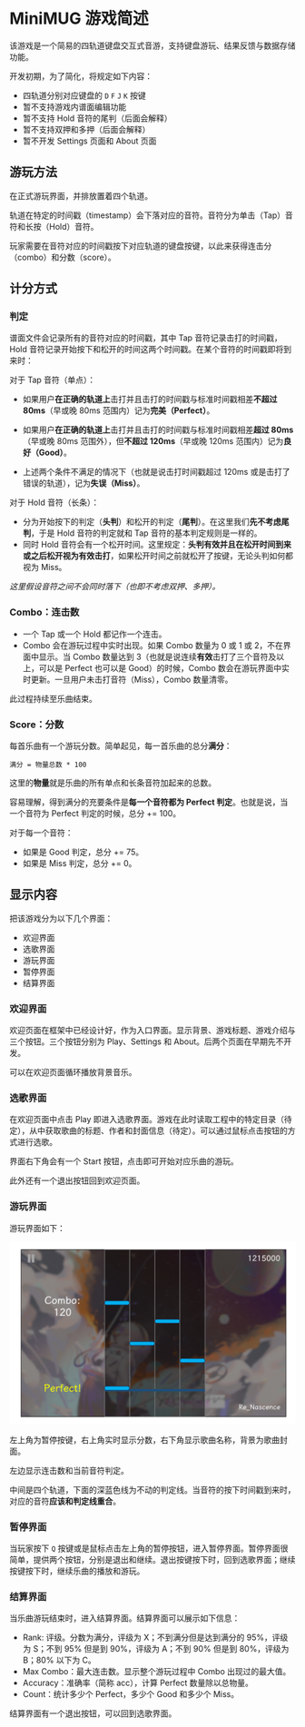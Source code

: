 # MiniMUG 游戏简述

该游戏是一个简易的四轨道键盘交互式音游，支持键盘游玩、结果反馈与数据存储功能。

开发初期，为了简化，将规定如下内容：

* 四轨道分别对应键盘的 `D` `F` `J` `K` 按键
* 暂不支持游戏内谱面编辑功能
* 暂不支持 Hold 音符的尾判（后面会解释）
* 暂不支持双押和多押（后面会解释）
* 暂不开发 Settings 页面和 About 页面

## 游玩方法

在正式游玩界面，并排放置着四个轨道。

轨道在特定的时间戳（timestamp）会下落对应的音符。音符分为单击（Tap）音符和长按（Hold）音符。

玩家需要在音符对应的时间戳按下对应轨道的键盘按键，以此来获得连击分（combo）和分数（score）。

## 计分方式

### 判定

谱面文件会记录所有的音符对应的时间戳，其中 Tap 音符记录击打的时间戳，Hold 音符记录开始按下和松开的时间这两个时间戳。在某个音符的时间戳即将到来时：

对于 Tap 音符（单点）：

* 如果用户**在正确的轨道上**击打并且击打的时间戳与标准时间戳相差**不超过 80ms**（早或晚 80ms 范围内）记为**完美（Perfect）**。

* 如果用户**在正确的轨道上**击打并且击打的时间戳与标准时间戳相差**超过 80ms**（早或晚 80ms 范围外），但**不超过 120ms**（早或晚 120ms 范围内）记为**良好（Good）**。

* 上述两个条件不满足的情况下（也就是说击打时间戳超过 120ms 或是击打了错误的轨道），记为**失误（Miss）**。

对于 Hold 音符（长条）：

* 分为开始按下的判定（**头判**）和松开的判定（**尾判**）。在这里我们**先不考虑尾判**，于是 Hold 音符的判定就和 Tap 音符的基本判定规则是一样的。
* 同时 Hold 音符会有一个松开时间。这里规定：**头判有效并且在松开时间到来或之后松开视为有效击打**，如果松开时间之前就松开了按键，无论头判如何都视为 Miss。

*这里假设音符之间不会同时落下（也即不考虑双押、多押）。*

### Combo：连击数

* 一个 Tap 或一个 Hold 都记作一个连击。
* Combo 会在游玩过程中实时出现。如果 Combo 数量为 0 或 1 或 2，不在界面中显示。当 Combo 数量达到 3（也就是说连续**有效**击打了三个音符及以上，可以是 Perfect 也可以是 Good）的时候，Combo 数会在游玩界面中实时更新。一旦用户未击打音符（Miss），Combo 数量清零。

此过程持续至乐曲结束。

### Score：分数

每首乐曲有一个游玩分数。简单起见，每一首乐曲的总分**满分**：

    满分 = 物量总数 * 100

这里的**物量**就是乐曲的所有单点和长条音符加起来的总数。

容易理解，得到满分的充要条件是**每一个音符都为 Perfect 判定**。也就是说，当一个音符为 Perfect 判定的时候，总分 += 100。

对于每一个音符：

* 如果是 Good 判定，总分 += 75。
* 如果是 Miss 判定，总分 += 0。

## 显示内容

把该游戏分为以下几个界面：

* 欢迎界面
* 选歌界面
* 游玩界面
* 暂停界面
* 结算界面

### 欢迎界面

欢迎页面在框架中已经设计好，作为入口界面。显示背景、游戏标题、游戏介绍与三个按钮。三个按钮分别为 Play、Settings 和 About。后两个页面在早期先不开发。

可以在欢迎页面循环播放背景音乐。

### 选歌界面

在欢迎页面中点击 Play 即进入选歌界面。游戏在此时读取工程中的特定目录（待定），从中获取歌曲的标题、作者和封面信息（待定）。可以通过鼠标点击按钮的方式进行选歌。

界面右下角会有一个 Start 按钮，点击即可开始对应乐曲的游玩。

此外还有一个退出按钮回到欢迎页面。

### 游玩界面

游玩界面如下：

![image](./game.png)

左上角为暂停按键，右上角实时显示分数，右下角显示歌曲名称，背景为歌曲封面。

左边显示连击数和当前音符判定。

中间是四个轨道，下面的深蓝色线为不动的判定线。当音符的按下时间戳到来时，对应的音符**应该和判定线重合**。

### 暂停界面

当玩家按下 `Q` 按键或是鼠标点击左上角的暂停按钮，进入暂停界面。暂停界面很简单，提供两个按钮，分别是退出和继续。退出按键按下时，回到选歌界面；继续按键按下时，继续乐曲的播放和游玩。

### 结算界面

当乐曲游玩结束时，进入结算界面。结算界面可以展示如下信息：

* Rank: 评级。分数为满分，评级为 X；不到满分但是达到满分的 95%，评级为 S；不到 95% 但是到 90%，评级为 A；不到 90% 但是到 80%，评级为 B；80% 以下为 C。
* Max Combo：最大连击数。显示整个游玩过程中 Combo 出现过的最大值。
* Accuracy：准确率（简称 acc），计算 Perfect 数量除以总物量。
* Count：统计多少个 Perfect，多少个 Good 和多少个 Miss。

结算界面有一个退出按钮，可以回到选歌界面。